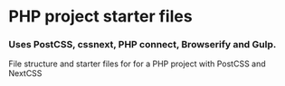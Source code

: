 # PHP project starter files
### Uses PostCSS, cssnext, PHP connect, Browserify and Gulp.


File structure and starter files for for a PHP project with PostCSS and NextCSS
